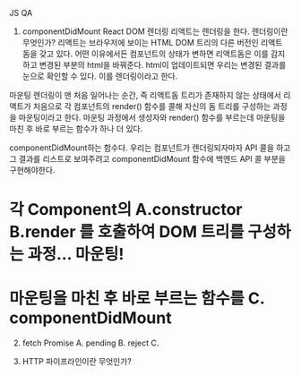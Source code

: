 JS QA

1. componentDidMount
  React DOM 렌더링
  리액트는 렌더링을 한다. 렌더링이란 무엇인가? 리액트는 브라우저에 보이는 HTML DOM 트리의 다른 버전인 리액트 돔을 갖고 있다.
  어떤 이유에서든 컴포넌트의 상태가 변하면 리액트돔은 이를 감지하고 변경된 부분의 html을 바꿔준다. html이 업데이트되면 우리는 변경된 결과를 눈으로 확인할 수 있다.
  이를 렌더링이라고 한다.

  마운팅
  렌더링이 맨 처음 일어나는 순간, 즉 리액트돔 트리가 존재하지 않는 상태에서 리액트가 처음으로 각 컴포넌트의 render() 함수를 콜해 자신의 돔 트리를 구성하는 과정을 마운팅이라고 한다.
  마운팅 과정에서 생성자와 render() 함수를 부르는데 마운팅을 마친 후 바로 부르는 함수가 하나 더 있다.

  componentDidMount하는 함수다. 우리는 컴포넌트가 렌더링되자마자 API 콜을 하고 그 결과를 리스트로 보여주려고 componentDidMount 함수에 백엔드 API 콜 부분을 구현해야한다.

# 각 Component의 A.constructor B.render 를 호출하여 DOM 트리를 구성하는 과정... 마운팅!
# 마운팅을 마친 후 바로 부르는 함수를 C. componentDidMount


2. fetch
  Promise
  A. pending B. reject C. 



3. HTTP 파이프라인이란 무엇인가?